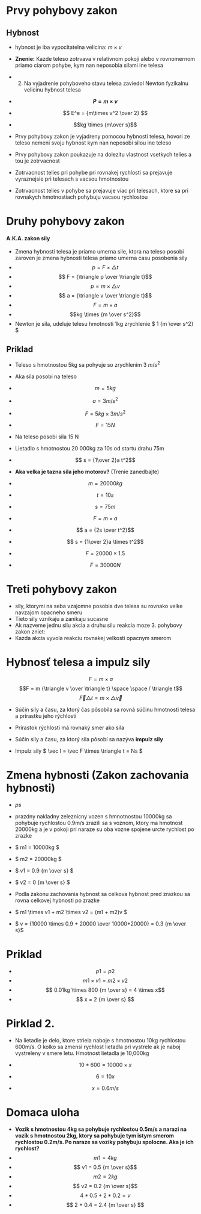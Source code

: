 # Prvy pohybovy zakon

## Hybnost

- hybnost je iba vypocitatelna velicina: $m \times v$
- **Znenie:** Kazde teleso zotrvava v relativnom pokoji alebo v rovnomernom priamo ciarom pohybe, kym nan neposobia silami ine telesa
- 2. Na vyjadrenie pohyboveho stavu telesa zaviedol Newton fyzikalnu velicinu hybnost telesa
- **$$P  = m\times v $$**
- $$ E^e = {m\times v^2 \over 2} $$ 
- $$kg \times {m\over s}$$
- Prvy pohybovy zakon je vyjadreny pomocou hybnosti telesa, hovori ze teleso nemeni svoju hybnost kym nan neposobi silou ine teleso

- Prvy pohybovy zakon poukazuje na dolezitu vlastnost vsetkych telies a tou je zotrvacnost
- Zotrvacnost telies pri pohybe pri rovnakej rychlosti sa prejavuje vyraznejsie pri telesach s vacsou hmotnostou

- Zotrvacnost telies v pohybe sa prejavuje viac pri telesach, ktore sa pri rovnakych hmotnostiach pohybuju vacsou rychlostou

# Druhy pohybovy zakon

#### A.K.A. zakon sily
- Zmena hybnosti telesa je priamo umerna sile, ktora na teleso posobi zaroven je zmena hybnosti telesa priamo umerna casu posobenia sily
- $$p = F \times \triangle t$$
- $$ F = {\triangle p \over \triangle t}$$
- $$ p = m \times \triangle v$$
- $$ a = {\triangle v \over \triangle t}$$
- $$ F = m \times a $$     
- $$kg \times {m \over s^2}$$
- Newton je sila, udeluje telesu hmotnosti 1kg zrychlenie  $ 1 {m \over s^2} $


## Priklad
- Teleso s hmotnostou 5kg sa pohyuje so zrychlenim 3 $m/s^2$
- Aka sila posobi na teleso
- $$ m = 5kg$$
- $$ a = 3 m/s^2$$
- $$F = 5kg \times 3m/s^2$$
- $$F = 15N$$
- Na teleso posobi sila 15 N

- Lietadlo s hmotnostou 20 000kg za 10s od startu drahu 75m
- $$ s = {1\over 2}a t^2$$
- **Aka velka je tazna sila jeho motorov?** (Trenie zanedbajte)
- $$ m = 20000kg $$
- $$ t = 10s$$
- $$s = 75m$$
- $$ F = m\times a$$
- $$ a = {2s \over t^2}$$
- $$ s = {1\over 2}a \times t^2$$
- $$ F = 20000 \times 1.5 $$
- $$ F = 30000N$$

# Treti pohybovy zakon
- sily, ktorymi na seba vzajomne posobia dve telesa su rovnako velke navzajom opacneho smeru
- Tieto sily vznikaju a zanikaju sucasne
- Ak nazveme jednu silu akcia a druhu silu reakcia moze 3. pohybovy zakon zniet:
- Kazda akcia vyvola reakciu rovnakej velkosti opacnym smerom

# Hybnosť telesa a impulz sily
 $$F = m \times a$$
 $$F = m {\triangle v \over \triangle t} \space \space / \triangle t$$ 
 $$ \vec F \triangle t = m \times \triangle \vec v$$

- Súčin sily a času, za ktorý čas pôsobila sa rovná súčinu hmotnosti telesa a prírastku jeho rýchlosti

- Prírastok rýchlosti má rovnaký smer ako sila
- Súčin sily a času, za ktorý sila pôsobí sa nazýva **impulz sily**
- Impulz sily $ \vec I  = \vec F \times \triangle t = Ns $ 

# Zmena hybnosti (Zakon zachovania hybnosti)

- $ps$
- prazdny nakladny zeleznicny vozen s hmnotnostou 10000kg sa pohybuje rychlostou 0.9m/s zrazili sa s voznom, ktory ma hmotnost 20000kg a je v pokoji pri naraze su oba vozne spojene urcte rychlost po zrazke
- $ m1 = 10000kg $
- $ m2 = 20000kg $
- $ v1 = 0.9 {m \over s} $
- $ v2 = 0 {m \over s} $
- Podla zakonu zachovania hybnost sa celkova hybnost pred zrazkou sa rovna celkovej hybnosti po zrazke 

- $ m1 \times v1 + m2 \times v2 =  (m1 + m2)v $
- $ v = {10000 \times 0.9 + 20000 \over 10000+20000} = 0.3 {m \over s}$


# Priklad
- $$ p1 = p2 $$
- $$ m1 \times v1 = m2 \times v2 $$
- $$ 0.01kg \times 800 {m \over s} = 4 \times x$$
- $$ x = 2 {m \over s} $$

# Pirklad 2.

- Na lietadle je delo, ktore striela naboje s hmotnostou 10kg rychlostou 600m/s. O kolko sa zmensi rychlost lietadla pri vystrele ak je naboj vystreleny v smere letu. Hmotnost lietadla je 10,000kg 

- $$ 10 * 600 = 10000 \times x $$
- $$ 6 = 10x $$
- $$ x = 0.6 m/s $$

# Domaca uloha 

- **Vozik s hmotnostou 4kg sa pohybuje rychlostou 0.5m/s a narazi na vozik s hmotnostou 2kg, ktory sa pohybuje tym istym smerom rychlostou 0.2m/s. Po naraze sa voziky pohybuju spolocne. Aka je ich rychlost?**
- $$ m1 = 4kg $$
- $$ v1 = 0.5 {m \over s}$$
- $$ m2 = 2kg $$
- $$ v2 = 0.2 {m \over s}$$
- $$ 4 * 0.5 + 2 * 0.2 = v $$
- $$ 2 + 0.4 = 2.4 {m \over s} $$

